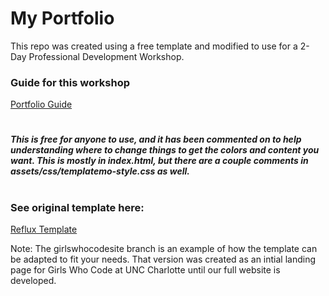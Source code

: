 # My Portfolio
This repo was created using a free template and modified to use for a 2-Day Professional Development Workshop.

### Guide for this workshop
[Portfolio Guide](https://docs.google.com/document/d/1QMNM5DetvtV7qaS-9LQkNUfGMydneavYvT3TgqRz9mY/edit?usp=sharing)
#

##### This is free for anyone to use, and it has been commented on to help understanding where to change things to get the colors and content you want. This is mostly in index.html, but there are a couple comments in assets/css/templatemo-style.css as well. 
#

### See original template here: 
[Reflux Template](https://templatemo.com/tm-531-reflux)


Note: The girlswhocodesite branch is an example of how the template can be adapted to fit your needs.
That version was created as an intial landing page for Girls Who Code at UNC Charlotte until our full website is developed. 